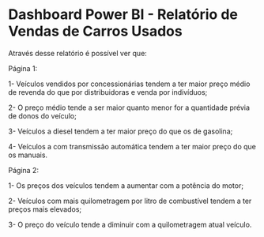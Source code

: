 # Dashboard Power BI - Relatório de Vendas de Carros Usados


Através desse relatório é possível ver que:


Página 1:


1-	Veículos vendidos por concessionárias tendem a ter maior preço médio de revenda do que por distribuidoras e venda por indivíduos;

2-	O preço médio tende a ser maior quanto menor for a quantidade prévia de donos do veículo;

3-	Veículos a diesel tendem a ter maior preço do que os de gasolina;

4-	Veículos a com transmissão automática tendem a ter maior preço do que os manuais.


Página 2:


1-	Os preços dos veículos tendem a aumentar com a potência do motor;

2-	Veículos com mais quilometragem por litro de combustível tendem a ter preços mais elevados;

3-	O preço do veículo tende a diminuir com a quilometragem atual  veículo.

